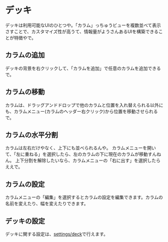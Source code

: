 # デッキ

デッキは利用可能なUIのひとつや。「カラム」っちゅうビューを複数並べて表示さすことで、カスタマイズ性が高うて、情報量がようさんあるUIを構築できることが特徴やで。

## カラムの追加
デッキの背景を右クリックして、「カラムを追加」で任意のカラムを追加できるで。

## カラムの移動
カラムは、ドラッグアンドドロップで他のカラムと位置を入れ替えられる以外にも、カラムメニュー(カラムのヘッダー右クリック)から位置を移動させられるで。

## カラムの水平分割
カラムは左右だけやなく、上下にも並べられるんや。 カラムメニューを開いて、「左に重ねる」を選択したら、左のカラムの下に現在のカラムが移動すんねん。 上下分割を解除したいなら、カラムメニューの「右に出す」を選択したらええで。

## カラムの設定
カラムメニューの「編集」を選択するとカラムの設定を編集できます。カラムの名前を変えたり、幅を変えたりできます。

## デッキの設定
デッキに関する設定は、[settings/deck](/settings/deck)で行えます。
